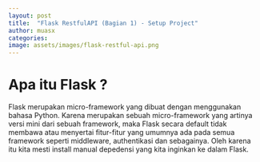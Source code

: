 ```yaml
---
layout: post
title:  "Flask RestfulAPI (Bagian 1) - Setup Project"
author: muasx
categories: 
image: assets/images/flask-restful-api.png
---
```


# Apa itu Flask ? 
Flask merupakan micro-framework yang dibuat dengan menggunakan bahasa Python. Karena merupakan sebuah micro-framework yang artinya versi mini dari sebuah framework, maka Flask secara default tidak membawa atau menyertai fitur-fitur yang umumnya ada pada semua framework seperti middleware, authentikasi dan sebagainya. Oleh karena itu kita mesti install manual depedensi yang kita inginkan ke dalam Flask.